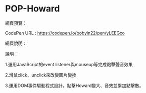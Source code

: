 # POP-Howard
網頁預覽：

CodePen URL : https://codepen.io/bobyin22/pen/yLEEGxo

網頁說明：

說明：

1.運用JavaScript的event listener與mouseup等完成點擊聲音效果

2.滑鼠click、unclick來改變圖片變換

3.運用DOM事件驅動程式設計，點擊Howard變大、音效並累加點擊數。
